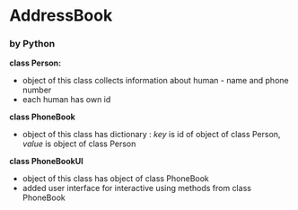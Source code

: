# AddressBook 
### by Python

**class Person:**
  - object of this class collects information about human - name and phone number  
  - each human has own id 
  
**class PhoneBook**
  - object of this class has dictionary : *key* is id of object of class Person, *value* is object of class Person
                                                
**class PhoneBookUI**
  - object of this class has object of class PhoneBook
  - added user interface for interactive using methods from class PhoneBook
